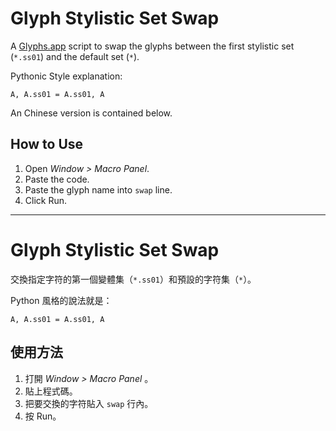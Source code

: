 # Glyph Stylistic Set Swap

A [Glyphs.app](https://glyphsapp.com/) script to swap the glyphs between the first stylistic set (`*.ss01`) and the default set (`*`).

Pythonic Style explanation:

```
A, A.ss01 = A.ss01, A
```

An Chinese version is contained below.

## How to Use

1. Open *Window > Macro Panel*.
2. Paste the code.
3. Paste the glyph name into `swap` line.
4. Click Run.


***

# Glyph Stylistic Set Swap

交換指定字符的第一個變體集（`*.ss01`）和預設的字符集（`*`）。

Python 風格的說法就是：

```
A, A.ss01 = A.ss01, A
```

## 使用方法

1. 打開 *Window > Macro Panel* 。
2. 貼上程式碼。
3. 把要交換的字符貼入 `swap` 行內。
4. 按 Run。



[^1]: https://glyphsapp.com/learn/stylistic-sets